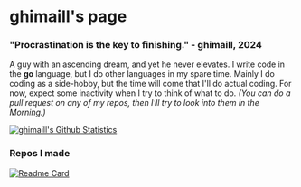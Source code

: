 # ghimaill's page
### "Procrastination is the key to finishing." - ghimaill, 2024
A guy with an ascending dream, and yet he never elevates. I write code in the **go** language, but I do other languages in my spare time. Mainly I do coding as a side-hobby, but the time will come that I'll do actual coding. For now, expect some inactivity when I try to think of what to do. *(You can do a pull request on any of my repos, then I'll try to look into them in the Morning.)*

[![ghimaill's Github Statistics](https://github-readme-stats.vercel.app/api?username=ghimaille&theme=nord&show_icons=true&number_format=long)](https://github.com/anuraghazra/github-readme-stats)
### Repos I made
[![Readme Card](https://github-readme-stats.vercel.app/api/pin/?username=ghimaille&repo=filefetch&theme=nord)](https://github.com/anuraghazra/github-readme-stats)
